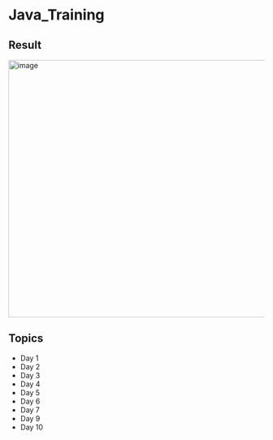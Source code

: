 # Java_Training

## Result

<img width="507" alt="image" src="https://github.com/DeeMMoon/Java_Training/assets/37477667/6c02fc15-4e4f-46c2-a900-85c68491e10d">

## Topics

 - Day 1
 - Day 2
 - Day 3
 - Day 4
 - Day 5
 - Day 6
 - Day 7
 - Day 9
 - Day 10

